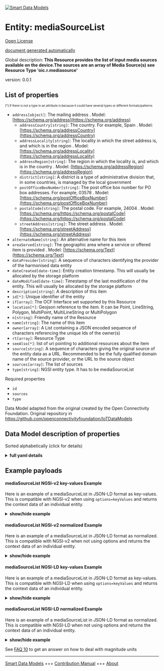 <!-- 10-Header -->  
[![Smart Data Models](https://smartdatamodels.org/wp-content/uploads/2022/01/SmartDataModels_logo.png "Logo")](https://smartdatamodels.org)  
Entity: mediaSourceList  
=======================<!-- /10-Header -->  
<!-- 15-License -->  
[Open License](https://github.com/smart-data-models//dataModel.OCF/blob/master/mediaSourceList/LICENSE.md)  
[document generated automatically](https://docs.google.com/presentation/d/e/2PACX-1vTs-Ng5dIAwkg91oTTUdt8ua7woBXhPnwavZ0FxgR8BsAI_Ek3C5q97Nd94HS8KhP-r_quD4H0fgyt3/pub?start=false&loop=false&delayms=3000#slide=id.gb715ace035_0_60)  
<!-- /15-License -->  
<!-- 20-Description -->  
Global description: **This Resource provides the list of input media sources available on the device.The sources are an array of Media Source(s) see Resource Type 'oic.r.mediasource'**  
version: 0.0.1  
<!-- /20-Description -->  
<!-- 30-PropertiesList -->  

## List of properties  

<sup><sub>[*] If there is not a type in an attribute is because it could have several types or different formats/patterns</sub></sup>  
- `address[object]`: The mailing address  . Model: [https://schema.org/address](https://schema.org/address)	- `addressCountry[string]`: The country. For example, Spain  . Model: [https://schema.org/addressCountry](https://schema.org/addressCountry)  
	- `addressLocality[string]`: The locality in which the street address is, and which is in the region  . Model: [https://schema.org/addressLocality](https://schema.org/addressLocality)  
	- `addressRegion[string]`: The region in which the locality is, and which is in the country  . Model: [https://schema.org/addressRegion](https://schema.org/addressRegion)  
	- `district[string]`: A district is a type of administrative division that, in some countries, is managed by the local government    
	- `postOfficeBoxNumber[string]`: The post office box number for PO box addresses. For example, 03578  . Model: [https://schema.org/postOfficeBoxNumber](https://schema.org/postOfficeBoxNumber)  
	- `postalCode[string]`: The postal code. For example, 24004  . Model: [https://schema.org/https://schema.org/postalCode](https://schema.org/https://schema.org/postalCode)  
	- `streetAddress[string]`: The street address  . Model: [https://schema.org/streetAddress](https://schema.org/streetAddress)  
- `alternateName[string]`: An alternative name for this item  - `areaServed[string]`: The geographic area where a service or offered item is provided  . Model: [https://schema.org/Text](https://schema.org/Text)- `dataProvider[string]`: A sequence of characters identifying the provider of the harmonised data entity  - `dateCreated[date-time]`: Entity creation timestamp. This will usually be allocated by the storage platform  - `dateModified[date-time]`: Timestamp of the last modification of the entity. This will usually be allocated by the storage platform  - `description[string]`: A description of this item  - `id[*]`: Unique identifier of the entity  - `if[array]`: The OCF Interface set supported by this Resource  - `location[*]`: Geojson reference to the item. It can be Point, LineString, Polygon, MultiPoint, MultiLineString or MultiPolygon  - `n[string]`: Friendly name of the Resource  - `name[string]`: The name of this item  - `owner[array]`: A List containing a JSON encoded sequence of characters referencing the unique Ids of the owner(s)  - `rt[array]`: Resource Type  - `seeAlso[*]`: list of uri pointing to additional resources about the item  - `source[string]`: A sequence of characters giving the original source of the entity data as a URL. Recommended to be the fully qualified domain name of the source provider, or the URL to the source object  - `sources[array]`: The list of sources  - `type[string]`: NGSI entity type. It has to be mediaSourceList  <!-- /30-PropertiesList -->  
<!-- 35-RequiredProperties -->  
Required properties  
- `id`  - `sources`  - `type`  <!-- /35-RequiredProperties -->  
<!-- 40-RequiredProperties -->  
Data Model adapted from the original created by the Open Connectivity Foundation. Original repository in https://github.com/openconnectivityfoundation/IoTDataModels  
<!-- /40-RequiredProperties -->  
<!-- 50-DataModelHeader -->  
## Data Model description of properties  
Sorted alphabetically (click for details)  
<!-- /50-DataModelHeader -->  
<!-- 60-ModelYaml -->  
<details><summary><strong>full yaml details</strong></summary>    
```yaml  
mediaSourceList:    
  description: This Resource provides the list of input media sources available on the device.The sources are an array of Media Source(s) see Resource Type 'oic.r.mediasource'    
  properties:    
    address:    
      description: The mailing address    
      properties:    
        addressCountry:    
          description: 'The country. For example, Spain'    
          type: string    
          x-ngsi:    
            model: https://schema.org/addressCountry    
            type: Property    
        addressLocality:    
          description: 'The locality in which the street address is, and which is in the region'    
          type: string    
          x-ngsi:    
            model: https://schema.org/addressLocality    
            type: Property    
        addressRegion:    
          description: 'The region in which the locality is, and which is in the country'    
          type: string    
          x-ngsi:    
            model: https://schema.org/addressRegion    
            type: Property    
        district:    
          description: 'A district is a type of administrative division that, in some countries, is managed by the local government'    
          type: string    
          x-ngsi:    
            type: Property    
        postOfficeBoxNumber:    
          description: 'The post office box number for PO box addresses. For example, 03578'    
          type: string    
          x-ngsi:    
            model: https://schema.org/postOfficeBoxNumber    
            type: Property    
        postalCode:    
          description: 'The postal code. For example, 24004'    
          type: string    
          x-ngsi:    
            model: https://schema.org/https://schema.org/postalCode    
            type: Property    
        streetAddress:    
          description: The street address    
          type: string    
          x-ngsi:    
            model: https://schema.org/streetAddress    
            type: Property    
        streetNr:    
          description: Number identifying a specific property on a public street    
          type: string    
          x-ngsi:    
            type: Property    
      type: object    
      x-ngsi:    
        model: https://schema.org/address    
        type: Property    
    alternateName:    
      description: An alternative name for this item    
      type: string    
      x-ngsi:    
        type: Property    
    areaServed:    
      description: The geographic area where a service or offered item is provided    
      type: string    
      x-ngsi:    
        model: https://schema.org/Text    
        type: Property    
    dataProvider:    
      description: A sequence of characters identifying the provider of the harmonised data entity    
      type: string    
      x-ngsi:    
        type: Property    
    dateCreated:    
      description: Entity creation timestamp. This will usually be allocated by the storage platform    
      format: date-time    
      type: string    
      x-ngsi:    
        type: Property    
    dateModified:    
      description: Timestamp of the last modification of the entity. This will usually be allocated by the storage platform    
      format: date-time    
      type: string    
      x-ngsi:    
        type: Property    
    description:    
      description: A description of this item    
      type: string    
      x-ngsi:    
        type: Property    
    id:    
      anyOf:    
        - description: Identifier format of any NGSI entity    
          maxLength: 256    
          minLength: 1    
          pattern: ^[\w\-\.\{\}\$\+\*\[\]`|~^@!,:\\]+$    
          type: string    
          x-ngsi:    
            type: Property    
        - description: Identifier format of any NGSI entity    
          format: uri    
          type: string    
          x-ngsi:    
            type: Property    
      description: Unique identifier of the entity    
      x-ngsi:    
        type: Property    
    if:    
      description: The OCF Interface set supported by this Resource    
      items:    
        enum:    
          - oic.if.a    
          - oic.if.baseline    
        type: string    
      minItems: 2    
      readOnly: true    
      type: array    
      uniqueItems: true    
      x-ngsi:    
        type: Property    
    location:    
      description: 'Geojson reference to the item. It can be Point, LineString, Polygon, MultiPoint, MultiLineString or MultiPolygon'    
      oneOf:    
        - description: Geojson reference to the item. Point    
          properties:    
            bbox:    
              items:    
                type: number    
              minItems: 4    
              type: array    
            coordinates:    
              items:    
                type: number    
              minItems: 2    
              type: array    
            type:    
              enum:    
                - Point    
              type: string    
          required:    
            - type    
            - coordinates    
          title: GeoJSON Point    
          type: object    
          x-ngsi:    
            type: GeoProperty    
        - description: Geojson reference to the item. LineString    
          properties:    
            bbox:    
              items:    
                type: number    
              minItems: 4    
              type: array    
            coordinates:    
              items:    
                items:    
                  type: number    
                minItems: 2    
                type: array    
              minItems: 2    
              type: array    
            type:    
              enum:    
                - LineString    
              type: string    
          required:    
            - type    
            - coordinates    
          title: GeoJSON LineString    
          type: object    
          x-ngsi:    
            type: GeoProperty    
        - description: Geojson reference to the item. Polygon    
          properties:    
            bbox:    
              items:    
                type: number    
              minItems: 4    
              type: array    
            coordinates:    
              items:    
                items:    
                  items:    
                    type: number    
                  minItems: 2    
                  type: array    
                minItems: 4    
                type: array    
              type: array    
            type:    
              enum:    
                - Polygon    
              type: string    
          required:    
            - type    
            - coordinates    
          title: GeoJSON Polygon    
          type: object    
          x-ngsi:    
            type: GeoProperty    
        - description: Geojson reference to the item. MultiPoint    
          properties:    
            bbox:    
              items:    
                type: number    
              minItems: 4    
              type: array    
            coordinates:    
              items:    
                items:    
                  type: number    
                minItems: 2    
                type: array    
              type: array    
            type:    
              enum:    
                - MultiPoint    
              type: string    
          required:    
            - type    
            - coordinates    
          title: GeoJSON MultiPoint    
          type: object    
          x-ngsi:    
            type: GeoProperty    
        - description: Geojson reference to the item. MultiLineString    
          properties:    
            bbox:    
              items:    
                type: number    
              minItems: 4    
              type: array    
            coordinates:    
              items:    
                items:    
                  items:    
                    type: number    
                  minItems: 2    
                  type: array    
                minItems: 2    
                type: array    
              type: array    
            type:    
              enum:    
                - MultiLineString    
              type: string    
          required:    
            - type    
            - coordinates    
          title: GeoJSON MultiLineString    
          type: object    
          x-ngsi:    
            type: GeoProperty    
        - description: Geojson reference to the item. MultiLineString    
          properties:    
            bbox:    
              items:    
                type: number    
              minItems: 4    
              type: array    
            coordinates:    
              items:    
                items:    
                  items:    
                    items:    
                      type: number    
                    minItems: 2    
                    type: array    
                  minItems: 4    
                  type: array    
                type: array    
              type: array    
            type:    
              enum:    
                - MultiPolygon    
              type: string    
          required:    
            - type    
            - coordinates    
          title: GeoJSON MultiPolygon    
          type: object    
          x-ngsi:    
            type: GeoProperty    
      x-ngsi:    
        type: GeoProperty    
    n:    
      description: Friendly name of the Resource    
      maxLength: 64    
      readOnly: true    
      type: string    
      x-ngsi:    
        type: Property    
    name:    
      description: The name of this item    
      type: string    
      x-ngsi:    
        type: Property    
    owner:    
      description: A List containing a JSON encoded sequence of characters referencing the unique Ids of the owner(s)    
      items:    
        anyOf:    
          - description: Identifier format of any NGSI entity    
            maxLength: 256    
            minLength: 1    
            pattern: ^[\w\-\.\{\}\$\+\*\[\]`|~^@!,:\\]+$    
            type: string    
            x-ngsi:    
              type: Property    
          - description: Identifier format of any NGSI entity    
            format: uri    
            type: string    
            x-ngsi:    
              type: Property    
        description: Unique identifier of the entity    
        x-ngsi:    
          type: Property    
      type: array    
      x-ngsi:    
        type: Property    
    rt:    
      description: Resource Type    
      items:    
        enum:    
          - oic.r.media.input    
        maxLength: 64    
        type: string    
      minItems: 1    
      readOnly: true    
      type: array    
      uniqueItems: true    
      x-ngsi:    
        type: Property    
    seeAlso:    
      description: list of uri pointing to additional resources about the item    
      oneOf:    
        - items:    
            format: uri    
            type: string    
          minItems: 1    
          type: array    
        - format: uri    
          type: string    
      x-ngsi:    
        type: Property    
    source:    
      description: 'A sequence of characters giving the original source of the entity data as a URL. Recommended to be the fully qualified domain name of the source provider, or the URL to the source object'    
      type: string    
      x-ngsi:    
        type: Property    
    sources:    
      description: The list of sources    
      items:    
        properties:    
          sourceName:    
            description: Specifies a pre-defined media input or output    
            type: string    
          sourceNumber:    
            description: Label to specify the instance    
            readOnly: true    
            type: string    
          sourceType:    
            description: Specifies the type of the source    
            enum:    
              - audioOnly    
              - videoOnly    
              - audioPlusVideo    
            readOnly: true    
            type: string    
          status:    
            description: Specifies if the specific source instance is selected or not    
            type: boolean    
        type: object    
      type: array    
      x-ngsi:    
        type: Property    
    type:    
      description: NGSI entity type. It has to be mediaSourceList    
      enum:    
        - mediaSourceList    
      type: string    
      x-ngsi:    
        type: Property    
  required:    
    - sources    
    - id    
    - type    
  type: object    
  x-derived-from: https://raw.githubusercontent.com/openconnectivityfoundation/IoTDataModels/master/mediaSourceInputResURI.swagger.json    
  x-disclaimer: 'Redistribution and use in source and binary forms, with or without modification, are permitted  provided that the license conditions are met. Copyleft (c) 2022 Contributors to Smart Data Models Program'    
  x-license-url: https://github.com/smart-data-models/dataModel.OCF/blob/master/mediaSourceList/LICENSE.md    
  x-model-schema: https://smart-data-models.github.io/dataModel.OCF/mediaSourceList/schema.json    
  x-model-tags: OCF    
  x-version: 0.0.1    
```  
</details>    
<!-- /60-ModelYaml -->  
<!-- 70-MiddleNotes -->  
<!-- /70-MiddleNotes -->  
<!-- 80-Examples -->  
## Example payloads    
#### mediaSourceList NGSI-v2 key-values Example    
Here is an example of a mediaSourceList in JSON-LD format as key-values. This is compatible with NGSI-v2 when  using `options=keyValues` and returns the context data of an individual entity.  
<details><summary><strong>show/hide example</strong></summary>    
```json  
{  
  "id": "urn:ngsi-ld:mediaSourceList:id:OPFC:36117462",  
  "dateCreated": "1973-09-17T22:36:21Z",  
  "dateModified": "2022-01-05T00:59:32Z",  
  "source": "Before land house chance idea accept opportunity. Buy standard song media. True peace structure identify.",  
  "name": "Speak fine hard look among various traditional name. Reveal build the American. Do hold always floor represent blood. Image quite often mind order night.",  
  "alternateName": "Here manager every street. Usually grow raise describe receive box similar.",  
  "description": "Page notice star certain pretty skin.",  
  "dataProvider": "Tough order affect get work change. Result later couple rather speak. School want keep lose. Congress strong two piece consider century nature.",  
  "owner": [  
    "urn:ngsi-ld:mediaSourceList:items:KOOM:38861188",  
    "urn:ngsi-ld:mediaSourceList:items:HIKF:72168563"  
  ],  
  "seeAlso": [  
    "urn:ngsi-ld:mediaSourceList:items:KQJT:21372746",  
    "urn:ngsi-ld:mediaSourceList:items:NGAT:99587943"  
  ],  
  "location": {  
    "type": "Point",  
    "coordinates": [  
      -4.536531,  
      35.505038  
    ]  
  },  
  "address": {  
    "streetAddress": "Interview garden language at style step. Yes memory especially prevent community. Personal old positive couple.",  
    "addressLocality": "Store west body maintain customer.",  
    "addressRegion": "Mrs because activity piece site loss. Break test edge population focus pay career. A gun information understand team own.",  
    "addressCountry": "Young phone low though likely. Provide thought part draw build.",  
    "postalCode": "Boy small letter six business box.",  
    "postOfficeBoxNumber": "Off performance yourself ahead explain. Single style politics study common pretty."  
  },  
  "areaServed": "Particular also scientist. Eye sing body foreign themselves. Thing expert bed article.",  
  "rt": [  
    "oic.r.media.input",  
    "oic.r.media.input"  
  ],  
  "sources": [  
    {  
      "sourceName": "West and happy culture finally lawyer final.",  
      "sourceNumber": "Beat claim another them adult how. Always image despite until.",  
      "sourceType": "audioOnly",  
      "status": true  
    },  
    {  
      "sourceName": "Notice church production back. Describe key site great commercial product water. Important career ever near call. Together right determine network government our forward.",  
      "sourceNumber": "Such society pull these close product top. Experience unit fear drop standard available light. High organization artist sell fish.",  
      "sourceType": "audioOnly",  
      "status": true  
    }  
  ],  
  "n": "Sport husband ago movement letter affect. None continue wait building indicate. Wonder sign of huge.",  
  "if": [  
    "oic.if.a",  
    "oic.if.baseline"  
  ],  
  "type": "mediaSourceList"  
}  
```  
</details>  
#### mediaSourceList NGSI-v2 normalized Example    
Here is an example of a mediaSourceList in JSON-LD format as normalized. This is compatible with NGSI-v2 when not using options and returns the context data of an individual entity.  
<details><summary><strong>show/hide example</strong></summary>    
```json  
{  
  "id": {  
    "type": "string",  
    "value": "urn:ngsi-ld:mediaSourceList:id:OPFC:36117462"  
  },  
  "dateCreated": {  
    "format": "date-time",  
    "type": "string",  
    "value": "1973-09-17T22:36:21Z"  
  },  
  "dateModified": {  
    "format": "date-time",  
    "type": "string",  
    "value": "2022-01-05T00:59:32Z"  
  },  
  "source": {  
    "type": "string",  
    "value": "Before land house chance idea accept opportunity. Buy standard song media. True peace structure identify."  
  },  
  "name": {  
    "type": "string",  
    "value": "Speak fine hard look among various traditional name. Reveal build the American. Do hold always floor represent blood. Image quite often mind order night."  
  },  
  "alternateName": {  
    "type": "string",  
    "value": "Here manager every street. Usually grow raise describe receive box similar."  
  },  
  "description": {  
    "type": "string",  
    "value": "Page notice star certain pretty skin."  
  },  
  "dataProvider": {  
    "type": "string",  
    "value": "Tough order affect get work change. Result later couple rather speak. School want keep lose. Congress strong two piece consider century nature."  
  },  
  "owner": {  
    "type": "array",  
    "value": [  
      "urn:ngsi-ld:mediaSourceList:items:KOOM:38861188",  
      "urn:ngsi-ld:mediaSourceList:items:HIKF:72168563"  
    ]  
  },  
  "seeAlso": {  
    "type": "array",  
    "value": [  
      "urn:ngsi-ld:mediaSourceList:items:KQJT:21372746",  
      "urn:ngsi-ld:mediaSourceList:items:NGAT:99587943"  
    ]  
  },  
  "location": {  
    "type": "object",  
    "value": {  
      "type": "Point",  
      "coordinates": [  
        -4.536531,  
        35.505038  
      ]  
    }  
  },  
  "address": {  
    "type": "object",  
    "value": {  
      "streetAddress": "Interview garden language at style step. Yes memory especially prevent community. Personal old positive couple.",  
      "addressLocality": "Store west body maintain customer.",  
      "addressRegion": "Mrs because activity piece site loss. Break test edge population focus pay career. A gun information understand team own.",  
      "addressCountry": "Young phone low though likely. Provide thought part draw build.",  
      "postalCode": "Boy small letter six business box.",  
      "postOfficeBoxNumber": "Off performance yourself ahead explain. Single style politics study common pretty."  
    }  
  },  
  "areaServed": {  
    "type": "string",  
    "value": "Particular also scientist. Eye sing body foreign themselves. Thing expert bed article."  
  },  
  "rt": {  
    "type": "array",  
    "value": [  
      "oic.r.media.input",  
      "oic.r.media.input"  
    ]  
  },  
  "sources": {  
    "type": "array",  
    "value": [  
      {  
        "sourceName": "West and happy culture finally lawyer final.",  
        "sourceNumber": "Beat claim another them adult how. Always image despite until.",  
        "sourceType": "audioOnly",  
        "status": true  
      },  
      {  
        "sourceName": "Notice church production back. Describe key site great commercial product water. Important career ever near call. Together right determine network government our forward.",  
        "sourceNumber": "Such society pull these close product top. Experience unit fear drop standard available light. High organization artist sell fish.",  
        "sourceType": "audioOnly",  
        "status": true  
      }  
    ]  
  },  
  "n": {  
    "type": "string",  
    "value": "Sport husband ago movement letter affect. None continue wait building indicate. Wonder sign of huge."  
  },  
  "if": {  
    "type": "array",  
    "value": [  
      "oic.if.a",  
      "oic.if.baseline"  
    ]  
  },  
  "type": {  
    "type": "string",  
    "value": "mediaSourceList"  
  }  
}  
```  
</details>  
#### mediaSourceList NGSI-LD key-values Example    
Here is an example of a mediaSourceList in JSON-LD format as key-values. This is compatible with NGSI-LD when  using `options=keyValues` and returns the context data of an individual entity.  
<details><summary><strong>show/hide example</strong></summary>    
```json  
{  
    "id": "urn:ngsi-ld:mediaSourceList:id:OPFC:36117462",  
    "dateCreated": "1973-09-17T22:36:21Z",  
    "dateModified": "2022-01-05T00:59:32Z",  
    "source": "Before land house chance idea accept opportunity. Buy standard song media. True peace structure identify.",  
    "name": "Speak fine hard look among various traditional name. Reveal build the American. Do hold always floor represent blood. Image quite often mind order night.",  
    "alternateName": "Here manager every street. Usually grow raise describe receive box similar.",  
    "description": "Page notice star certain pretty skin.",  
    "dataProvider": "Tough order affect get work change. Result later couple rather speak. School want keep lose. Congress strong two piece consider century nature.",  
    "owner": [  
        "urn:ngsi-ld:mediaSourceList:items:KOOM:38861188",  
        "urn:ngsi-ld:mediaSourceList:items:HIKF:72168563"  
    ],  
    "seeAlso": [  
        "urn:ngsi-ld:mediaSourceList:items:KQJT:21372746",  
        "urn:ngsi-ld:mediaSourceList:items:NGAT:99587943"  
    ],  
    "location": {  
        "type": "Point",  
        "coordinates": [  
            -4.536531,  
            35.505038  
        ]  
    },  
    "address": {  
        "streetAddress": "Interview garden language at style step. Yes memory especially prevent community. Personal old positive couple.",  
        "addressLocality": "Store west body maintain customer.",  
        "addressRegion": "Mrs because activity piece site loss. Break test edge population focus pay career. A gun information understand team own.",  
        "addressCountry": "Young phone low though likely. Provide thought part draw build.",  
        "postalCode": "Boy small letter six business box.",  
        "postOfficeBoxNumber": "Off performance yourself ahead explain. Single style politics study common pretty."  
    },  
    "areaServed": "Particular also scientist. Eye sing body foreign themselves. Thing expert bed article.",  
    "rt": [  
        "oic.r.media.input",  
        "oic.r.media.input"  
    ],  
    "sources": [  
        {  
            "sourceName": "West and happy culture finally lawyer final.",  
            "sourceNumber": "Beat claim another them adult how. Always image despite until.",  
            "sourceType": "audioOnly",  
            "status": true  
        },  
        {  
            "sourceName": "Notice church production back. Describe key site great commercial product water. Important career ever near call. Together right determine network government our forward.",  
            "sourceNumber": "Such society pull these close product top. Experience unit fear drop standard available light. High organization artist sell fish.",  
            "sourceType": "audioOnly",  
            "status": true  
        }  
    ],  
    "n": "Sport husband ago movement letter affect. None continue wait building indicate. Wonder sign of huge.",  
    "if": [  
        "oic.if.a",  
        "oic.if.baseline"  
    ],  
    "type": "mediaSourceList",  
    "@context": [  
        "https://smartdatamodels.org/context.jsonld",  
        "https://raw.githubusercontent.com/smart-data-models/dataModel.OCF/master/context.jsonld"  
    ]  
}  
```  
</details>  
#### mediaSourceList NGSI-LD normalized Example    
Here is an example of a mediaSourceList in JSON-LD format as normalized. This is compatible with NGSI-LD when not using options and returns the context data of an individual entity.  
<details><summary><strong>show/hide example</strong></summary>    
```json  
{  
    "id": "urn:ngsi-ld:mediaSourceList:id:CPPM:30655362",  
    "dateCreated": {  
        "type": "Property",  
        "value": {  
            "@type": "DateTime",  
            "@value": "2020-01-25T23:40:36Z"  
        }  
    },  
    "dateModified": {  
        "type": "Property",  
        "value": {  
            "@type": "DateTime",  
            "@value": "2010-03-12T23:11:43Z"  
        }  
    },  
    "source": {  
        "type": "Property",  
        "value": "Kid us whole cultural skin."  
    },  
    "name": {  
        "type": "Property",  
        "value": "Range once language agency. Watch my big head information adult everyone. Choose recently event kitchen."  
    },  
    "alternateName": {  
        "type": "Property",  
        "value": "Fast manage explain health argue. Morning well young amount modern sense some front."  
    },  
    "description": {  
        "type": "Property",  
        "value": "Program yet somebody Congress this. Surface cover blood especially just company least. Look thus but over personal whose without. American television relationship work behind."  
    },  
    "dataProvider": {  
        "type": "Property",  
        "value": "Lead black rule character clear push sport. Hold court with note develop sound moment."  
    },  
    "owner": {  
        "type": "Property",  
        "value": [  
            "urn:ngsi-ld:mediaSourceList:items:NVPJ:22154045",  
            "urn:ngsi-ld:mediaSourceList:items:LUQB:00068551"  
        ]  
    },  
    "seeAlso": {  
        "type": "Property",  
        "value": [  
            "urn:ngsi-ld:mediaSourceList:items:ZHVV:58774434"  
        ]  
    },  
    "location": {  
        "type": "Property",  
        "value": {  
            "type": "Point",  
            "coordinates": [  
                44.2340255,  
                41.02291  
            ]  
        }  
    },  
    "address": {  
        "type": "Property",  
        "value": {  
            "streetAddress": "Health animal avoid during begin we. Away something store boy really.",  
            "addressLocality": "Not hand role. Must common leader. Cold sister instead because.",  
            "addressRegion": "Member middle dog indicate defense nature pass join. Building single relationship then upon. Detail wish trouble various include ability bad.",  
            "addressCountry": "Level learn middle range food. Picture include author move everything though. Better community difficult yard ball simple him resource.",  
            "postalCode": "Together more participant probably. Stuff after eye natural.",  
            "postOfficeBoxNumber": "Speech around few opportunity. Popular should buy rate share. Tv ground space them federal."  
        }  
    },  
    "areaServed": {  
        "type": "Property",  
        "value": "Hot hair recent argue resource risk she nature. Grow live about poor suffer almost others."  
    },  
    "rt": {  
        "type": "Property",  
        "value": [  
            "oic.r.media.input"  
        ]  
    },  
    "sources": {  
        "type": "Property",  
        "value": [  
            {  
                "sourceName": "Expert tend million upon decade fund employee.",  
                "sourceNumber": "Better late me. White possible seem them society million speech. Watch offer under middle employee of site lose.",  
                "sourceType": "videoOnly",  
                "status": true  
            },  
            {  
                "sourceName": "Feel design that.",  
                "sourceNumber": "News black else even win. Able change relationship avoid role food.",  
                "sourceType": "videoOnly",  
                "status": true  
            }  
        ]  
    },  
    "n": {  
        "type": "Property",  
        "value": "Everyone quite respond detail reach law nearly. Group skill could look talk develop population."  
    },  
    "if": {  
        "type": "Property",  
        "value": [  
            "oic.if.baseline",  
            "oic.if.a"  
        ]  
    },  
    "type": "mediaSourceList",  
    "@context": [  
        "https://smartdatamodels.org/context.jsonld",  
        "https://raw.githubusercontent.com/smart-data-models/dataModel.OCF/master/context.jsonld"  
    ]  
}  
```  
</details><!-- /80-Examples -->  
<!-- 90-FooterNotes -->  
<!-- /90-FooterNotes -->  
<!-- 95-Units -->  
See [FAQ 10](https://smartdatamodels.org/index.php/faqs/) to get an answer on how to deal with magnitude units  
<!-- /95-Units -->  
<!-- 97-LastFooter -->  
---  
[Smart Data Models](https://smartdatamodels.org) +++ [Contribution Manual](https://bit.ly/contribution_manual) +++ [About](https://bit.ly/Introduction_SDM)<!-- /97-LastFooter -->  

